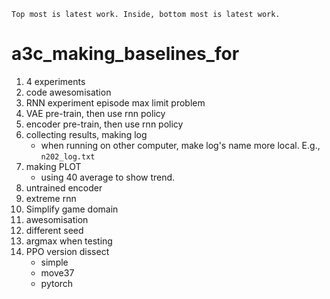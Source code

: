 `Top most is latest work. Inside, bottom most is latest work.`

# a3c_making_baselines_for
1. 4 experiments
1. code awesomisation
1. RNN experiment episode max limit problem
1. VAE pre-train, then use rnn policy
1. encoder pre-train, then use rnn policy
1. collecting results, making log
    - when running on other computer, make log's name more local. E.g., `n202_log.txt`
1. making PLOT
    - using 40 average to show trend.
1. untrained encoder
1. extreme rnn
1. Simplify game domain
1. awesomisation
1. different seed
1. argmax when testing
1. PPO version dissect
    - simple
    - move37
    - pytorch